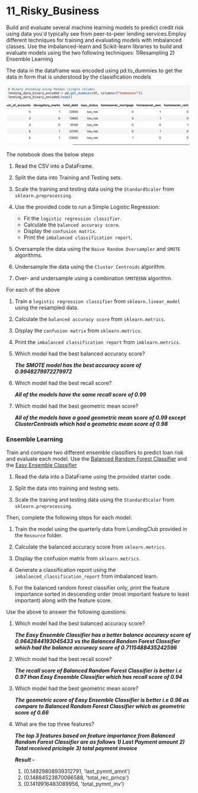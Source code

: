 # 11_Risky_Business
Build and evaluate several machine learning models to predict credit risk using data you'd typically see from peer-to-peer lending services.Employ different techniques for training and evaluating models with imbalanced classes. Use the imbalanced-learn and Scikit-learn libraries to build and evaluate models using the two following techniques: 1)Resampling 2) Ensemble Learning


The data in the dataframe was encoded using pd.to_dummies to get the data in form that is understood by the classification models
 
![Encoded Data](Images/encoded_data.png)


The notebook does the below steps

1. Read the CSV into a DataFrame.

2. Split the data into Training and Testing sets.

3. Scale the training and testing data using the `StandardScaler` from `sklearn.preprocessing`.

4. Use the provided code to run a Simple Logistic Regression:
    * Fit the `logistic regression classifier`.
    * Calculate the `balanced accuracy score`.
    * Display the `confusion matrix`.
    * Print the `imbalanced classification report`.


5. Oversample the data using the `Naive Random Oversampler` and `SMOTE` algorithms.

6. Undersample the data using the `Cluster Centroids` algorithm.

7. Over- and undersample using a combination `SMOTEENN` algorithm.


For each of the above

1. Train a `logistic regression classifier` from `sklearn.linear_model` using the resampled data.

2. Calculate the `balanced accuracy score` from `sklearn.metrics`.

3. Display the `confusion matrix` from `sklearn.metrics`.

4. Print the `imbalanced classification report` from `imblearn.metrics`.



1. Which model had the best balanced accuracy score?

   ***The SMOTE model has the best accuracy score of 0.9948279972279972***

2. Which model had the best recall score?

     ***All of the models have the same recall score of 0.99***

3. Which model had the best geometric mean score?

     ***All of the models have a good geometric mean score of 0.99 except ClusterCentroids which had a geometric mean score of 0.98***



### Ensemble Learning

Train and compare two different ensemble classifiers to predict loan risk and evaluate each model. 
Use the [Balanced Random Forest Classifier](https://imbalanced-learn.org/stable/references/generated/imblearn.ensemble.BalancedRandomForestClassifier.html) and the [Easy Ensemble Classifier](https://imbalanced-learn.org/stable/references/generated/imblearn.ensemble.EasyEnsembleClassifier.html)


1. Read the data into a DataFrame using the provided starter code.

2. Split the data into training and testing sets.

3. Scale the training and testing data using the `StandardScaler` from `sklearn.preprocessing`.


Then, complete the following steps for each model:

1. Train the model using the quarterly data from LendingClub provided in the `Resource` folder.

2. Calculate the balanced accuracy score from `sklearn.metrics`.

3. Display the confusion matrix from `sklearn.metrics`.

4. Generate a classification report using the `imbalanced_classification_report` from imbalanced learn.

5. For the balanced random forest classifier only, print the feature importance sorted in descending order (most important feature to least important) along with the feature score.


Use the above to answer the following questions:

1. Which model had the best balanced accuracy score?

    ***The Easy Ensemble Classifier has a better balance accuracy score of 0.9642844193045433 vs the Balanced Random Forest Classifier which had the balance accuracy score of 0.7115488435242596***

2. Which model had the best recall score?

    ***The recall score of Balanced Random Forest Classifier is better i.e 0.97 than Easy Ensemble Classifier which has recall score of 0.94***

3. Which model had the best geometric mean score?

    ***The geometric score of Easy Ensemble Classifier is better i.e 0.96 as compare to Balanced Random Forest Classifier which as geometric score of 0.66***

4. What are the top three features?

    ***The top 3 features based on feature importance from Balanced Random Forest Classifier are as follows***
    ***1) Last Payment amount***
    ***2) Total received pricinple***
    ***3) total payment invoice***

    ***Result -***
     1) (0.14929808939312791, 'last_pymnt_amnt')
     2) (0.14884523870066588, 'total_rec_prncp')
     3) (0.1419916483089956, 'total_pymnt_inv')


